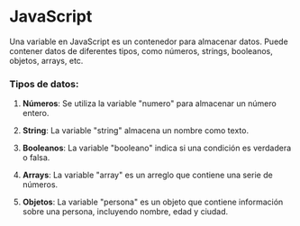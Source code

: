 # JavaScript

Una variable en JavaScript es un contenedor para almacenar datos. Puede contener datos de diferentes tipos, como números, strings, booleanos, objetos, arrays, etc.


### Tipos de datos:

1. **Números**: Se utiliza la variable "numero" para almacenar un número entero.
   
2. **String**: La variable "string" almacena un nombre como texto.
   
3. **Booleanos**: La variable "booleano" indica si una condición es verdadera o falsa.
   
4. **Arrays**: La variable "array" es un arreglo que contiene una serie de números.
   
5. **Objetos**: La variable "persona" es un objeto que contiene información sobre una persona, incluyendo nombre, edad y ciudad.


